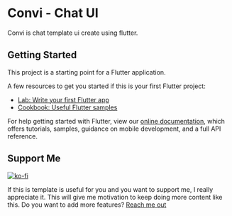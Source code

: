 # Convi - Chat UI

Convi is chat template ui create using flutter.

## Getting Started

This project is a starting point for a Flutter application.

A few resources to get you started if this is your first Flutter project:

- [Lab: Write your first Flutter app](https://flutter.dev/docs/get-started/codelab)
- [Cookbook: Useful Flutter samples](https://flutter.dev/docs/cookbook)

For help getting started with Flutter, view our
[online documentation](https://flutter.dev/docs), which offers tutorials,
samples, guidance on mobile development, and a full API reference.

## Support Me
[![ko-fi](https://ko-fi.com/img/githubbutton_sm.svg)](https://ko-fi.com/R5R27Z8R8)

If this is template is useful for you and you want to support me, I really appreciate it. This will give me motivation to keep doing more content like this.
Do you want to add more features? [Reach me out](https://reven-erlangga.carrd.co/)